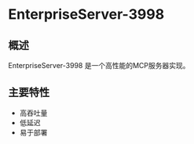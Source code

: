 # EnterpriseServer-3998

## 概述

EnterpriseServer-3998 是一个高性能的MCP服务器实现。

## 主要特性

- 高吞吐量
- 低延迟
- 易于部署

